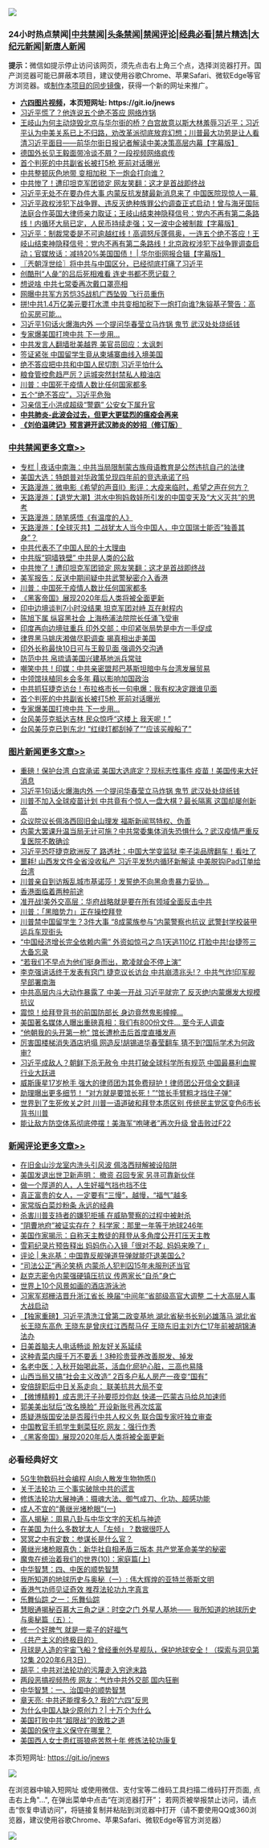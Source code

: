 ![](https://raw.githubusercontent.com/fqnews/bnews/master/64photo/fqnews-qr.jpg)

<div id="tt">
<h3>24小时热点禁闻|<a href="#%E4%B8%AD%E5%85%B1%E7%A6%81%E9%97%BB%E6%9B%B4%E5%A4%9A%E6%96%87%E7%AB%A0">中共禁闻</a>|<a href="#%E5%9B%BE%E7%89%87%E6%96%B0%E9%97%BB%E6%9B%B4%E5%A4%9A%E6%96%87%E7%AB%A0">头条禁闻</a>|<a href="#%E6%96%B0%E9%97%BB%E8%AF%84%E8%AE%BA%E6%9B%B4%E5%A4%9A%E6%96%87%E7%AB%A0">禁闻评论|<a href="#%E5%BF%85%E7%9C%8B%E7%BB%8F%E5%85%B8%E5%A5%BD%E6%96%87">经典必看|<a href="/video.md#%E7%A6%81%E7%89%87%E7%B2%BE%E9%80%89">禁片精选</a>|<a href="https://github.com/fqnews/djy/blob/master/gb/nf1351518.md#1">大纪元新闻</a>|<a href="https://github.com/fqnews/ntdtv/blob/master/gb/prog204.md#1">新唐人新闻</a></h3>
<div><b>提示：</b>微信如提示停止访问该网页，须先点击右上角三个点，选择浏览器打开。国产浏览器可能已屏蔽本项目，建议使用谷歌Chrome、苹果Safari、微软Edge等官方浏览器。或<a href="https://github.com/fqnews/bnews/blob/master/%E5%88%B6%E4%BD%9Cgit%E7%A6%81%E9%97%BB%E9%95%9C%E5%83%8F.md">制作本项目的同步镜像</a>，获得一个新的网址来推广。</div>
<ul>
<li><b><a href="http://d1.bdrive.tk/64.mp4" target="_blank">六四图片视频</a>，本页短网址: https://git.io/jnews</b></li>
<li><a href="/comments/20200904/1390681.md">习近平慌了？他连说五个绝不答应 网络炸锅</a></li>
<li><a href="/bannedvideo/20200904/1390569.md">王岐山为何主动烧毁北京与华尔街的桥？白宫故意以斯大林羞辱习近平；习近平认为中美关系已上不归路，劝改革派彻底放弃幻想；川普最大功劳是让人看清习近平面目——前华尔街日报记者解读中美决策高层内幕【字幕版】</a></li>
<li><a href="/cnnews/20200904/1390727.md">德国外长见王毅面带冷谈不屑？一段视频网络疯传</a></li>
<li><a href="/cbnews/20200904/1390785.md">首个判死的中共副省长被打5枪 死前对话曝光</a></li>
<li><a href="/cnnews/20200904/1390609.md">中共整顿灰色地带 变相加税 下一炮会打向谁？</a></li>
<li><a href="/cbnews/20200904/1390876.md">中共惨了！遭印坦克军团锁定 网友笑翻：这才是首战即终战</a></li>
<li><a href="/cnnews/20200904/1390880.md">习近平无处不在要办件大事 内蒙反抗发酵最新消息来了 中国医院现惊人一幕 </a></li>
<li><a href="/bannedvideo/20200904/1390612.md">习近平政权涉犯下战争罪、违反灭绝种族罪公约调查正式启动！曾与海牙国际法庭合作英国大律师亲力取证；王岐山结束神隐释信号：党内不再有第二条路线！内循环大局已定，人民币持续走强；又一波中企被制裁【字幕版】</a></li>
<li><a href="/bannedvideo/20200904/1390942.md">习近平：制裁常委是不可逾越红线！高调怒斥蓬佩奥，一连五个绝不答应！王岐山结束神隐释信号：党内不再有第二条路线！北京政权涉犯下战争罪调查启动；官媒放话：减持20%美国国债！ | 华尔街网报合辑【字幕版】</a></li>
<li><a href="/ssgc/20200904/1390550.md">〖兲朝浮世绘〗将中共与中国区分，已经彻底打痛了习近平</a></li>
<li><a href="/cnnews/20200904/1390603.md">创酷刑“人彘”的吕后死相难看 连史书都不愿记载？</a></li>
<li><a href="/ssgc/20200904/1390599.md">想说啥 中共七常委再次戴口罩亮相</a></li>
<li><a href="/cnnews/20200904/1390862.md">网曝中共军方苏恺35战机广西坠毁 飞行员重伤</a></li>
<li><a href="/cnnews/20200904/1390930.md">拼!中共1.4万亿美元要打水漂 中共变相加税下一炮打向谁?朱镕基子警告：高价买房可能…</a></li>
<li><a href="/topimagenews/20200904/1391029.md">习近平1句话火爆海内外 一个提问华春莹立马炸锅 鬼节 武汉处处烧纸钱</a></li>
<li><a href="/cbnews/20200904/1390745.md">专家爆美国打垮中共 下一步用…</a></li>
<li><a href="/cbnews/20200904/1390660.md">中共发言人翻墙批美越界 美官员回应：太讽刺</a></li>
<li><a href="/cnnews/20200904/1390559.md">签证紧张 中国留学生竟从柬埔寨曲线入境美国</a></li>
<li><a href="/worldnews/usa/20200904/1390615.md">绝不答应把中共和中国人民切割 习近平怕什么</a></li>
<li><a href="/cnnews/20200904/1390717.md">粮食管控愈趋严厉？运城突然封禁私人粮油店</a></li>
<li><a href="/cbnews/20200904/1390854.md">川普：中国死于疫情人数比任何国家都多</a></li>
<li><a href="/ssgc/20200904/1390926.md">五个“绝不答应”，习近平危殆</a></li>
<li><a href="/comments/20200904/1390787.md">习亲信王小洪成超级“警霸” 公安女下属升官</a></li>
<li><b><a href="/comments/20200211/1275071.md" target="_blank">中共肺炎-此波会过去，但更大更猛烈的瘟疫会再来</a></b></li>
<li><b><a href="/comments/20200207/1272816.md" target="_blank">《刘伯温碑记》预言避开武汉肺炎的妙招（修订版）</a></b></li>
</ul>
</div>

<div class="catlist">
<h3><a href="/cbnews/" target="_blank">中共禁闻</a><span><a href="/cbnews/" target="_blank" rel="nofollow">更多文章>></a></span></h3>
<ul>
<li><a href="/cbnews/20200905/1391133.md" target="_blank">专栏 | 夜话中南海：中共当局限制蒙古族母语教育是公然违抗自己的法律</a></li>
<li><a href="/cbnews/20200905/1391126.md" target="_blank">美国大选：特朗普对华政策兑现四年前的竞选承诺了吗</a></li>
<li><a href="/cbnews/20200904/1390953.md" target="_blank">天路漫游：微电影《希望的声音Ⅱ》影评：大疫来临时，希望之声在何方？</a></li>
<li><a href="/cbnews/20200904/1390951.md" target="_blank">天路漫游：【退党大潮】洪水中狗妈救娃所引发的中国变天及“大义灭共”的思考</a></li>
<li><a href="/cbnews/20200904/1390949.md" target="_blank">天路漫游：随笔感悟《有温度的人》</a></li>
<li><a href="/cbnews/20200904/1390948.md" target="_blank">天路漫游：【全球灭共】二战犹太人当今中国人，中立国瑞士能否”独善其身”？</a></li>
<li><a href="/cbnews/20200904/1390903.md" target="_blank">中共代表不了中国人民的十大理由</a></li>
<li><a href="/cbnews/20200904/1390902.md" target="_blank">中共版“铜墙铁壁”  中共是人类的公敌</a></li>
<li><a href="/cbnews/20200904/1390876.md" target="_blank">中共惨了！遭印坦克军团锁定 网友笑翻：这才是首战即终战</a></li>
<li><a href="/cbnews/20200904/1390868.md" target="_blank">美军报告：反送中期间疑中共武警秘密介入香港</a></li>
<li><a href="/cbnews/20200904/1390854.md" target="_blank">川普：中国死于疫情人数比任何国家都多</a></li>
<li><a href="/comments/20200904/1390832.md" target="_blank">《黑客帝国》展现2020年后人类将被全面更新</a></li>
<li><a href="/cbnews/20200904/1390843.md" target="_blank">印中边境谈判7小时没结果 坦克军团对峙 互在射程内</a></li>
<li><a href="/cbnews/20200904/1390836.md" target="_blank">陈旭下属 纵容黑社会 上海杨浦法院院长任涌飞受审</a></li>
<li><a href="/cbnews/20200904/1390824.md" target="_blank">印度再向边境驻重兵 印外交部：中印紧张局势是中方一手促成</a></li>
<li><a href="/cbnews/20200904/1390823.md" target="_blank">律界黑马姚庆湘做尽职调查 揭真相出走美国</a></li>
<li><a href="/cbnews/20200904/1390822.md" target="_blank">印外长称最快10日可与王毅见面 强调外交沟通</a></li>
<li><a href="/cbnews/20200904/1390807.md" target="_blank">防范中共 帛琉请美国兴建基地派兵常驻</a></li>
<li><a href="/cbnews/20200904/1390801.md" target="_blank">嘲笑中共！印媒：中共亲密盟邦巴基斯坦暗中与台湾发展贸易</a></li>
<li><a href="/cbnews/20200904/1390800.md" target="_blank">中领馆扶植同乡会多年 藉以影响加国政治</a></li>
<li><a href="/cbnews/20200904/1390788.md" target="_blank">中共抓狂捷克访台！布拉格市长一句电爆：我有权决定跟谁见面</a></li>
<li><a href="/cbnews/20200904/1390785.md" target="_blank">首个判死的中共副省长被打5枪 死前对话曝光</a></li>
<li><a href="/cbnews/20200904/1390745.md" target="_blank">专家爆美国打垮中共 下一步用…</a></li>
<li><a href="/cbnews/20200904/1390744.md" target="_blank">台风美莎克抵达吉林 民众惊呼“这楼上 我天呢！”</a></li>
<li><a href="/cbnews/20200904/1390743.md" target="_blank">台风美莎克已到东北! “红绿灯都刮掉了”“应该买艘船了”</a></li>

</ul>
</div>
<div class="catlist">
<h3><a href="/topimagenews/" target="_blank">图片新闻</a><span><a href="/topimagenews/" target="_blank" rel="nofollow">更多文章>></a></span></h3>
<ul>
<li><a href="/topimagenews/20200904/1391051.md" target="_blank">重磅！保护台湾 白宫承诺 美国大选底定？现标志性事件 疫苗！美国传来大好消息</a></li>
<li><a href="/topimagenews/20200904/1391029.md" target="_blank">习近平1句话火爆海内外 一个提问华春莹立马炸锅 鬼节 武汉处处烧纸钱</a></li>
<li><a href="/topimagenews/20200903/1390470.md" target="_blank">川普不加入全球疫苗计划 中共竟有个惊人一盘大棋？最长隔离 这国却屡创新高</a></li>
<li><a href="/topimagenews/20200903/1390075.md" target="_blank">众议院议长佩洛西回旧金山理发 福斯新闻骂特权、伪善</a></li>
<li><a href="/topimagenews/20200902/1389953.md" target="_blank">内蒙大罢课升温当局无计可施？中共常委集体消失恐惧什么？武汉疫情严重反复医院不敢确诊</a></li>
<li><a href="/topimagenews/20200902/1389888.md" target="_blank">习近平恐吓捷克欧洲反了 路透社：中国大学变监狱 李子柒品牌翻车！看吐了</a></li>
<li><a href="/topimagenews/20200902/1389840.md" target="_blank">噩耗! 山西发文件全省没收私产 习近平发愁内循环新解读 中美脱钩iPad订单给台湾</a></li>
<li><a href="/topimagenews/20200902/1389762.md" target="_blank">川普亲自到访叛乱城市基诺莎！发誓绝不向黑命贵暴力妥协…</a></li>
<li><a href="/comments/20200902/1389663.md" target="_blank">香港面临着两种前途</a></li>
<li><a href="/topimagenews/20200902/1389577.md" target="_blank">准开战!美外交高层：华府战略就是要在所有领域全面反击中共</a></li>
<li><a href="/topimagenews/20200902/1389489.md" target="_blank">川普：「黑暗势力」正在操控拜登</a></li>
<li><a href="/topimagenews/20200901/1389357.md" target="_blank">川普禁中国留学生？3件大事 “8成蒙族参与”内蒙警察也抗议 武警封学校装甲运兵车现街头</a></li>
<li><a href="/topimagenews/20200901/1389324.md" target="_blank">&#8220;中国经济增长完全依赖内需&#8221; 外资如惊弓之鸟1天逃110亿 打脸中共!台捷签三大备忘录</a></li>
<li><a href="/topimagenews/20200901/1389112.md" target="_blank">“若我们不早点为他们挺身而出，欺凌就会不停上演”</a></li>
<li><a href="/topimagenews/20200831/1388874.md" target="_blank">李克强讲话终于发表有窍门 捷克议长访台 中共崩溃兆头!？ 中共气炸!印军舰早部署南海</a></li>
<li><a href="/topimagenews/20200831/1388860.md" target="_blank">中共高层内斗大动作暴露了 中美一开战 习近平就完了 反灭绝!内蒙爆发大规模抗议</a></li>
<li><a href="/topimagenews/20200831/1388627.md" target="_blank">震惊！给拜登背书的前国防部长 身边竟然鬼影幢幢&#8230;</a></li>
<li><a href="/topimagenews/20200831/1388449.md" target="_blank">美国著名媒体人曝出重磅真相：我们有800份文件… 至今无人调查</a></li>
<li><a href="/topimagenews/20200831/1388426.md" target="_blank">“他朝我的头开第一枪” 馆长遭枪击后首度直播发声</a></li>
<li><a href="/topimagenews/20200831/1388362.md" target="_blank">厉害国楼梯消失酒店坍塌 网造反!胡锡进华春莹翻车 猜不到?国际学术为何政审?</a></li>
<li><a href="/topimagenews/20200831/1388357.md" target="_blank">习近平成敌人？朝鲜下杀无赦令 中共打破全球科学所有规范 中国最暴利血腥行业大跃进</a></li>
<li><a href="/topimagenews/20200830/1388071.md" target="_blank">威斯康星17岁枪手 强大的律师团为其免费辩护！律师团公开信全文翻译</a></li>
<li><a href="/topimagenews/20200830/1388032.md" target="_blank">助理曝出更多细节！ “对方就是要馆长死！”“馆长手臂粗才挡住子弹”</a></li>
<li><a href="/topimagenews/20200829/1387868.md" target="_blank">世界到了生死攸关之时 川普一语道破和拜登本质区别 传统民主党区变色6市长背书川普</a></li>
<li><a href="/topimagenews/20200829/1387710.md" target="_blank">能让敌方防空体系彻底停摆！美海军“咆哮者”再次升级 曾击败过F22</a></li>

</ul>
</div>
<div class="catlist">
<h3><a href="/comments/" target="_blank">新闻评论</a><span><a href="/comments/" target="_blank" rel="nofollow">更多文章>></a></span></h3>
<ul>
<li><a href="/comments/20200905/1391138.md" target="_blank">在旧金山沙龙室内洗头引风波 佩洛西辩解被设陷阱</a></li>
<li><a href="/comments/20200905/1391125.md" target="_blank">美国发退出世卫新声明： 撤资 召回专家 另寻可靠新伙伴</a></li>
<li><a href="/comments/20200905/1391124.md" target="_blank">做一个厚道的人，人生好福气挡也挡不住</a></li>
<li><a href="/comments/20200905/1391123.md" target="_blank">真正富贵的女人，一定要有“三慢”，越慢，“福气”越多</a></li>
<li><a href="/comments/20200905/1391122.md" target="_blank">家常版白菜炒粉条 永远的经典</a></li>
<li><a href="/comments/20200905/1391110.md" target="_blank">杀害川普支持者的嫌犯拒捕 在威胁警察的过程中被射杀</a></li>
<li><a href="/comments/20200905/1391106.md" target="_blank">“阴曹地府”被证实存在？ 科学家：那里一年等于地球246年</a></li>
<li><a href="/comments/20200905/1391094.md" target="_blank">美国作家揭示：自称天主教徒的拜登从多角度公开打压天主教</a></li>
<li><a href="/comments/20200904/1391031.md" target="_blank">雪莉纪录片预告释出 妈妈伤心入镜「很对不起, 妈妈来晚了」</a></li>
<li><a href="/comments/20200904/1391030.md" target="_blank">评论 | 朱兆基：中国靠反舰弹道导弹就能吓退美国么?</a></li>
<li><a href="/comments/20200904/1391009.md" target="_blank">“司法公正”再沦笑柄 内蒙杀人犯判囚15年未服刑还当官</a></li>
<li><a href="/comments/20200904/1390996.md" target="_blank">赵克志密令内蒙强硬镇压抗议 传两家长“自杀”身亡</a></li>
<li><a href="/comments/20200904/1390995.md" target="_blank">世界上10个风景如画的酒店游泳池</a></li>
<li><a href="/comments/20200904/1390981.md" target="_blank">习家军郑栅洁晋升浙江省长 换届“中间年”省部级高官大调整 二十大高层人事大战启动</a></li>
<li><a href="/comments/20200904/1390980.md" target="_blank">【独家重磅】习近平清洗江曾第二政变基地 湖北省秘书长别必雄落马 湖北省长王晓东高危 王晓东是曾庆红江西帮马仔 王晓东旧主刘方仁17年前被胡锦涛法办</a></li>
<li><a href="/comments/20200904/1390962.md" target="_blank">日美首脑夫人电话畅谈 盼友好关系延续</a></li>
<li><a href="/comments/20200904/1390961.md" target="_blank">这种青菜内膜千万不要丢！3种珍贵营养改善脱发、掉发</a></li>
<li><a href="/comments/20200904/1390960.md" target="_blank">名老中医：入秋开始喝此茶，活血化瘀护心脏，三高也易降</a></li>
<li><a href="/comments/20200904/1390907.md" target="_blank">山西当局又搞“社会主义改造” 2百多户私人房产一夜变“国有”</a></li>
<li><a href="/comments/20200904/1390886.md" target="_blank">安倍辞职后中日关系走向： 联美抗共大局不变</a></li>
<li><a href="/comments/20200904/1390878.md" target="_blank">【微博精粹】成吉思汗子孙要揽炒你赵 快递一匹蒙古马给总加速师</a></li>
<li><a href="/comments/20200904/1390872.md" target="_blank">郭美美出狱后“改名换脸” 开设新账号再次炫富</a></li>
<li><a href="/comments/20200904/1390851.md" target="_blank">质疑港版国安法是否履行中共人权义务 联合国专家吁独立审查</a></li>
<li><a href="/comments/20200904/1390844.md" target="_blank">中国教官手抓学生剩菜狂吃 网友：强行作秀</a></li>
<li><a href="/comments/20200904/1390832.md" target="_blank">《黑客帝国》展现2020年后人类将被全面更新</a></li>

</ul>
</div>

<div class="catlist">
<h3>必看经典好文</h3>
<ul>
<li><a href="/topimagenews/20200527/1335347.md" target="_blank">5G生物数码社会编程 AI向人散发生物物质()</a></li>
<li><a href="/cbnews/20200703/1354907.md" target="_blank">关于法轮功 三个事实破除中共的谎言</a></li>
<li><a href="/comments/20191203/1234383.md" target="_blank">修炼法轮功大展神通：摄魂大法、御气成刀、化功、超感功能</a></li>
<li><a href="/lifebaike/20200527/1334909.md" target="_blank">成人不宜的“黄继光堵枪眼”(一)</a></li>
<li><a href="/aomi/history/20170924/831575.md" target="_blank">高人揭秘：周易八卦与中华文字的天机与神迹</a></li>
<li><a href="/comments/20200427/1319933.md" target="_blank">在美国 为什么多数犹太人「左倾」？数据很吓人</a></li>
<li><a href="/tculture/20200812/1378929.md" target="_blank">冥冥之中有定数：参谋长是什么官？</a></li>
<li><a href="/lifebaike/20180921/1001174.md" target="_blank">黄继光堵枪眼真伪：新华社自相矛盾三版本 共产党革命美学的秘密</a></li>
<li><a href="/topimagenews/20180529/950153.md" target="_blank">魔鬼在统治着我们的世界(10)：家庭篇(上)</a></li>
<li><a href="/comments/20200605/783247.md" target="_blank">中华智慧：四、中医的顺势智慧</a></li>
<li><a href="/tculture/xiulian/20170611/772817.md" target="_blank">我所知道的地球历史与奥秘（一）: 伟大辉煌的亚特兰蒂斯文明</a></li>
<li><a href="/comments/20200517/1330064.md" target="_blank">香港气功师见证奇效 推荐法轮功九字真言</a></li>
<li><a href="/tculture/20170710/789533.md" target="_blank">乐舞仙踪 之一：乐舞仙踪</a></li>
<li><a href="/cbnews/20170907/819423.md" target="_blank">慧眼通揭秘百慕大三角之谜：时空之门 外星人基地—— 我所知道的地球历史与奥秘篇（五）：</a></li>
<li><a href="/funmedia/20200713/1359909.md" target="_blank">修一个好脾气 就是一辈子的好福气</a></li>
<li><a href="/bookwiki/20171120/858084.md" target="_blank">《共产主义的终极目的》</a></li>
<li><a href="/comments/20200712/1359456.md" target="_blank">月球是人造的宇宙飞船？曾经重创外星舰队，保护地球安全！（探索与洞见第12集 2020年6月3日）</a></li>
<li><a href="/cbnews/20200720/1363328.md" target="_blank">胡平：中共对法轮功的污蔑走入穷途末路</a></li>
<li><a href="/cbnews/20200703/1355059.md" target="_blank">两段恶搞视频热传 网友：气炸中共外交部 国内狂删</a></li>
<li><a href="/comments/20200605/1340202.md" target="_blank">中华智慧：一、治国中的顺势智慧</a></li>
<li><a href="/comments/20200607/1341003.md" target="_blank">章天亮: 中共还能撑多久? 我的“六四”反思</a></li>
<li><a href="/ssgc/20200715/1360940.md" target="_blank">为什么中国人缺少原创力？| 十万个为什么</a></li>
<li><a href="/comments/20200731/1372471.md" target="_blank">美国打败中共“超限战”的致胜之道</a></li>
<li><a href="/lifebaike/20200520/1331379.md" target="_blank">美国的保守主义保守在哪里？</a></li>
<li><a href="/comments/20190126/1070164.md" target="_blank">美国西人女士患红斑狼疮苦熬十年 修炼法轮功康复</a></li>

</ul>
</div>

本页短网址: https://git.io/jnews

![](https://raw.githubusercontent.com/fqnews/bnews/master/64photo/fqnews-qr.jpg)

在浏览器中输入短网址 或使用微信、支付宝等二维码工具扫描二维码打开页面, 点击右上角"...", 在弹出菜单中点击“在浏览器打开”； 若网页被举报禁止访问，请点击“恢复申请访问”，将链接复制并粘贴到浏览器中打开（请不要使用QQ或360浏览器，建议使用谷歌Chrome、苹果Safari、微软Edge等官方浏览器）

![](https://raw.githubusercontent.com/fqnews/bnews/master/64photo/wx.jpg)